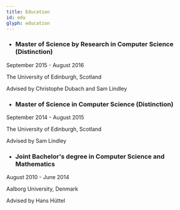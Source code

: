 ```yaml
---
title: Education
id: edu
glyph: education
---
```


* ### Master of Science by Research in Computer Science (Distinction)
<p>September 2015 - August 2016</p>
<p>The University of Edinburgh, Scotland</p>
<p>Advised by Christophe Dubach and Sam Lindley</p>

* ### Master of Science in Computer Science (Distinction)
<p>September 2014 - August 2015</p>
<p>The University of Edinburgh, Scotland</p>
<p>Advised by Sam Lindley</p>

* ### Joint Bachelor's degree in Computer Science and Mathematics
<p>August 2010 - June 2014</p>
<p>Aalborg University, Denmark</p>
<p>Advised by Hans H&#252;ttel</p>
